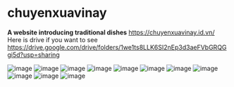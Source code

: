 # chuyenxuavinay 
**A website introducing traditional dishes**
https://chuyenxuavinay.id.vn/
Here is drive if you want to see https://drive.google.com/drive/folders/1we1ts8LLK6SI2nEp3d3aeFVbGRQGgi5d?usp=sharing

![image](https://github.com/user-attachments/assets/0a135965-e31c-45ca-a503-f7486de65594)
![image](https://github.com/user-attachments/assets/c338ef49-15cf-4bc3-9db8-9869bc2851ef)
![image](https://github.com/user-attachments/assets/4a56a921-8999-486c-8696-15e8f900adbb)
![image](https://github.com/user-attachments/assets/159ed09b-8d21-4c1b-ba18-c48bf0563f1e)
![image](https://github.com/user-attachments/assets/69cf36c2-84fd-46a0-bbd5-e7e292e51815)
![image](https://github.com/user-attachments/assets/559512c9-e3da-4909-9d53-ae3f6a21c599)
![image](https://github.com/user-attachments/assets/c75ea5cd-322e-46d8-9a45-dec63452fb06)
![image](https://github.com/user-attachments/assets/1878d092-1e7b-401e-b18d-432ec2e5bcfa)
![image](https://github.com/user-attachments/assets/dbca3110-78d7-46f4-99b8-94a7f140a5c6)
![image](https://github.com/user-attachments/assets/31585bbf-d0d5-499b-a369-1d15bcceb62b)
![image](https://github.com/user-attachments/assets/c3f408cb-44aa-4e2a-a7b0-5033864e9477)
